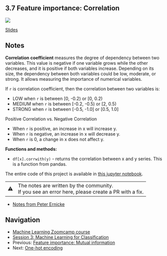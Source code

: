 
## 3.7 Feature importance: Correlation

[![](https://img.youtube.com/vi/mz1707QVxiY/0.jpg)](https://www.youtube.com/watch?v=mz1707QVxiY)

[Slides](https://www.slideshare.net/AlexeyGrigorev/ml-zoomcamp-3-machine-learning-for-classification)


## Notes

**Correlation coefficient** measures the degree of dependency between two variables. This value is negative if one variable grows while the other decreases, and it is positive if both variables increase. Depending on its size, the dependency between both variables could be low, moderate, or strong. It allows measuring the importance of numerical variables. 

If `r` is correlation coefficient, then the correlation between two variables is:

- LOW when `r` is between [0, -0.2) or [0, 0.2)
- MEDIUM when `r` is between [-0.2, -0.5) or [2, 0.5)
- STRONG when `r` is between [-0.5, -1.0] or [0.5, 1.0]

Positive Correlation vs. Negative Correlation
* When `r` is positive, an increase in x will increase y.
* When `r` is negative, an increase in x will decrease y.
* When `r` is 0, a change in x does not affect y.

**Functions and methods:** 

* `df[x].corrwith(y)` - returns the correlation between x and y series. This is a function from pandas.

The entire code of this project is available in [this jupyter notebook](https://github.com/alexeygrigorev/mlbookcamp-code/blob/master/chapter-03-churn-prediction/03-churn.ipynb).

<table>
   <tr>
      <td>⚠️</td>
      <td>
         The notes are written by the community. <br>
         If you see an error here, please create a PR with a fix.
      </td>
   </tr>
</table>

* [Notes from Peter Ernicke](https://knowmledge.com/2023/09/29/ml-zoomcamp-2023-machine-learning-for-classification-part-7/)

## Navigation

* [Machine Learning Zoomcamp course](../README.md)
* [Session 3: Machine Learning for Classification](./readme.md)
* Previous: [Feature importance: Mutual information](06-mutual-info.md)
* Next: [One-hot encoding](08-ohe.md)